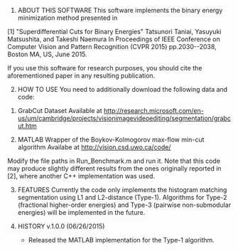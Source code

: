 
1. ABOUT THIS SOFTWARE
This software implements the binary energy minimization method presented in

[1]  "Superdifferential Cuts for Binary Energies"
     Tatsunori Taniai, Yasuyuki Matsushita, and Takeshi Naemura
     In Proceedings of IEEE Conference on Computer Vision and Pattern Recognition (CVPR 2015)
     pp.2030--2038, Boston MA, US, June 2015.

If you use this software for research purposes, you should cite
the aforementioned paper in any resulting publication.


2. HOW TO USE
You need to additionally download the following data and code:
1) GrabCut Dataset
   Available at http://research.microsoft.com/en-us/um/cambridge/projects/visionimagevideoediting/segmentation/grabcut.htm

2) MATLAB Wrapper of the Boykov-Kolmogorov max-flow min-cut algorithm
   Availabe at http://vision.csd.uwo.ca/code/

Modify the file paths in Run_Benchmark.m and run it.
Note that this code may produce slightly different results from the ones originally reported in [2],
where another C++ implementation was used.


3. FEATURES
Currently the code only implements the histogram matching segmentation using L1 and L2-distance (Type-1).
Algorithms for Type-2 (fractional higher-order energies) and Type-3 (pairwise non-submodular energies)
will be implemented in the future.


4. HISTORY
v.1.0.0	(06/26/2015)
     - Released the MATLAB implementation for the Type-1 algorithm.
